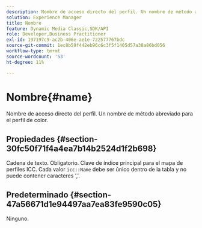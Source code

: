 ```yaml
---
description: Nombre de acceso directo del perfil. Un nombre de método abreviado para el perfil de color.
solution: Experience Manager
title: Nombre
feature: Dynamic Media Classic,SDK/API
role: Developer,Business Practitioner
exl-id: 197197c9-ac2b-406e-ae1e-722577767bdc
source-git-commit: 1ec8b59f442eb96c6c3f5f1405d57a38a86bd056
workflow-type: tm+mt
source-wordcount: '53'
ht-degree: 11%

---
```


# Nombre{#name}

Nombre de acceso directo del perfil. Un nombre de método abreviado para el perfil de color.

## Propiedades {#section-30fc50f71f4a4ea7b14b2524d1f2b698}

Cadena de texto. Obligatorio. Clave de índice principal para el mapa de perfiles ICC. Cada valor `icc::Name` debe ser único dentro de la tabla y no puede contener caracteres &#39;,&#39;.

## Predeterminado {#section-47a56671d1e94497aa7ea83fe9590c05}

Ninguno.
